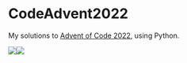 # CodeAdvent2022

My solutions to [Advent of Code 2022](https://adventofcode.com/2022), using Python.

![](https://img.shields.io/badge/day%20📅-23-blue)![](https://img.shields.io/badge/stars%20⭐-46-yellow)